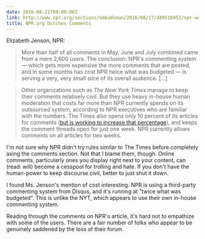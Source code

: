 ```yaml
---
date: 2016-08-21T00:00:00Z
link: http://www.npr.org/sections/ombudsman/2016/08/17/489516952/npr-website-to-get-rid-of-comments
title: NPR.org Ditches Comments
---
```


Elizabeth Jenson, NPR:

> More than half of all comments in May, June and July combined came from a mere 2,600 users. The conclusion: NPR's commenting system — which gets more expensive the more comments that are posted, and in some months has cost NPR twice what was budgeted — is serving a very, very small slice of its overall audience. [...]

> Other organizations such as _The New York Times_ manage to keep their comments relatively civil. But they use heavy in-house human moderation that costs far more than NPR currently spends on its outsourced system, according to NPR executives who are familiar with the numbers. The Times also opens only 10 percent of its articles for comments ([but is working to increase that percentage](http://www.nytimes.com/2016/07/10/public-editor/liz-spayd-new-york-times-public-editor.html?_r=0)), and keeps the comment threads open for just one week. NPR currently allows comments on all articles for two weeks.

I'm not sure why NPR didn't try rules similar to The Times before completely axing the comments section. Not that I blame them, though. Online comments, particularly ones you display right next to your content, can (read: will) become a cesspool for trolling and hate. If you don't have the human-power to keep discourse civil, better to just shut it down.

I found Ms. Jenson's mention of cost interesting. NPR is using a third-party commenting system from Disqus, and it's running at "twice what was budgeted". This is unlike the NYT, which appears to use their own in-house commenting system.

Reading through the comments on NPR's article, it's hard not to empathize with some of the users. There are a fair number of folks who appear to be genuinely saddened by the loss of their forum. 
